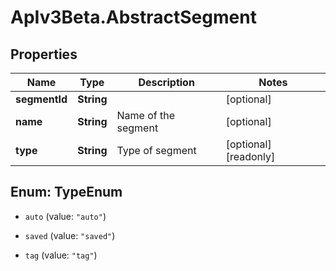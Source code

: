 # ApIv3Beta.AbstractSegment

## Properties

Name | Type | Description | Notes
------------ | ------------- | ------------- | -------------
**segmentId** | **String** |  | [optional] 
**name** | **String** | Name of the segment | [optional] 
**type** | **String** | Type of segment | [optional] [readonly] 



## Enum: TypeEnum


* `auto` (value: `"auto"`)

* `saved` (value: `"saved"`)

* `tag` (value: `"tag"`)




